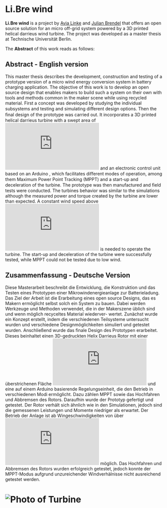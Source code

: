 # Li.Bre wind

**Li.Bre wind** is a project by [Avia Linke](https://github.com/a-linke) and [Julian Brendel](https://github.com/j-brendel) that offers an open source solution for an micro off-grid system powered by a 3D printed helical darrieus wind turbine. The project was developed as a master thesis at Technische Universität Berlin. 

The **Abstract** of this work reads as follows:

## Abstract - English version

This master thesis describes the development, construction and testing of a prototype
version of a micro wind energy conversion system in battery charging application.
The objective of this work is to develop an open source design that enables makers
to build such a system on their own with tools and methods common in the maker
scene while using recycled material. First a concept was developed by studying the
individual subsystems and testing and simulating diﬀerent design options. Then the
ﬁnal design of the prototype was carried out. It incorporates a 3D printed helical
darrieus turbine with a swept area of ![equation](http://latex.codecogs.com/gif.latex?%5Cbg_white%20A%3D1.8%5C%2Cm%5E2) and an electronic control unit
based on an Arduino , which facilitates diﬀerent modes of operation, among them
Maximum Power Point Tracking (MPPT) and a start-up and deceleration of the
turbine. The prototype was then manufactured and ﬁeld tests were conducted. The
turbines behavior was similar to the simulations although the measured power and
torque created by the turbine are lower than expected. A constant wind speed above ![equation](http://latex.codecogs.com/gif.latex?v_1%20%3D%205%5C%2C%20m/s) is needed to operate the turbine. The start-up and deceleration of the
turbine were successfully tested, while MPPT could not be tested due to low wind.

## Zusammenfassung - Deutsche Version

Diese Masterarbeit beschreibt die Entwicklung, die Konstruktion und das Testen
eines Prototypen einer Mikrowindenergieanlage zur Batterieladung. Das Ziel der
Arbeit ist die Erarbeitung eines open source Designs, das es Makern ermöglicht
selbst solch ein System zu bauen. Dabei werden Werkzeuge und Methoden verwendet,
die in der Makerszene üblich sind und wenn möglich recyceltes Material wiederver-
wertet. Zunächst wurde ein Konzept erstellt, indem die verschiedenen Teilsysteme
untersucht wurden und verschiedene Designmöglichkeiten simuliert und getestet
wurden. Anschließend wurde das ﬁnale Design des Prototypen erarbeitet. Dieses
beinhaltet einen 3D-gedruckten Helix Darrieus Rotor mit einer überstrichenen Fläche ![equation](http://latex.codecogs.com/gif.latex?%5Cbg_white%20A%3D1.8%5C%2Cm%5E2) und eine auf einem Arduino basierende Regelungseinheit, die den
Betrieb in verschiedenen Modi ermöglicht. Dazu zählen MPPT sowie das Hochfahren
und Abbremsen des Rotors. Daraufhin wurde der Prototyp gefertigt und getestet.
Der Rotor verhält sich ähnlich wie in den Simulationen, jedoch sind die gemessenen
Leistungen und Momente niedriger als erwartet. Der Betrieb der Anlage ist ab
Wingeschwindigkeiten von über ![equation](http://latex.codecogs.com/gif.latex?v_1%20%3D%205%5C%2C%20m/s) möglich. Das Hochfahren und Abbremsen
des Rotors wurden erfolgreich getestet, jedoch konnte der MPPT-Modus aufgrund
unzureichender Windverhälnisse nicht ausreichend getestet werden.

# ![Photo of Turbine](https://github.com/li-bre/li-bre-wind/blob/master/05_Photos/01_Built_WECS/IMG_20190511_195906044.jpg?raw=true)
